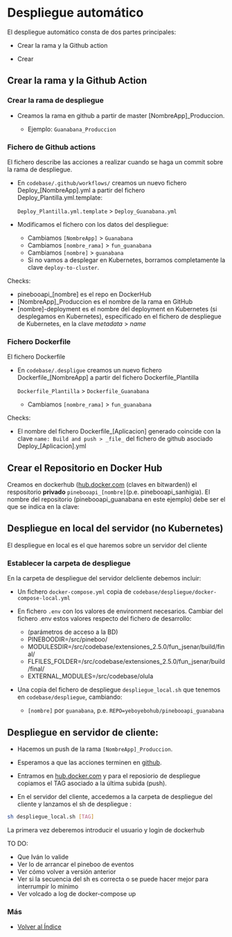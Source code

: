 # Despliegue automático
El despliegue automático consta de dos partes principales:

+ Crear la rama y la Github action

+ Crear 

## Crear la rama y la Github Action

### Crear la rama de despliegue
+ Creamos la rama en github a partir de master [NombreApp]_Produccion.

  + Ejemplo: `Guanabana_Produccion`

### Fichero de Github actions
El fichero describe las acciones a realizar cuando se haga un commit sobre la rama de despliegue.

+ En `codebase/.github/workflows/` creamos un nuevo fichero Deploy_[NombreApp].yml a partir del fichero Deploy_Plantilla.yml.template:

  `Deploy_Plantilla.yml.template` > `Deploy_Guanabana.yml`

+ Modificamos el fichero con los datos del despliegue:

  + Cambiamos `[NombreApp]` > `Guanabana`
  + Cambiamos `[nombre_rama]` > `fun_guanabana`
  + Cambiamos `[nombre]` > `guanabana`
  + Si no vamos a desplegar en Kubernetes, borramos completamente la clave `deploy-to-cluster`.

Checks:

  + pinebooapi_[nombre] es el repo en DockerHub
  + [NombreApp]_Produccion es el nombre de la rama en GitHub
  + [nombre]-deployment es el nombre del deployment en Kubernetes (si desplegamos en Kubernetes), especificado en el fichero de despliegue de Kubernetes, en la clave _metadata_ > _name_

### Fichero Dockerfile
El fichero Dockerfile 

+ En `codebase/.despligue` creamos un nuevo fichero Dockerfile_[NombreApp] a partir del fichero Dockerfile_Plantilla

  `Dockerfile_Plantilla` > `Dockerfile_Guanabana`

  + Cambiamos `[nombre_rama]` > `fun_guanabana`

Checks:

  + El nombre del fichero Dockerfile_[Aplicacion] generado coincide con la clave `name: Build and push > _file_` del fichero de github asociado Deploy_[Aplicacion].yml

## Crear el Repositorio en Docker Hub

Creamos en dockerhub ([hub.docker.com](https://hub.docker.com) (claves en bitwarden)) el respositorio __privado__ `pinebooapi_[nombre]`(p.e. pinebooapi_sanhigia). El nombre del repositorio (pinebooapi_guanabana en este ejemplo) debe ser el que se indica en la clave:

## Despliegue en local del servidor (no Kubernetes)
El despliegue en local es el que haremos sobre un servidor del cliente

### Establecer la carpeta de despliegue
En la carpeta de despliegue del servidor delcliente debemos incluir:

+ Un fichero `docker-compose.yml` copia de `codebase/despliegue/docker-compose-local.yml`

+ En fichero `.env` con los valores de environment necesarios. Cambiar del fichero .env estos valores respecto del fichero de desarrollo:
  + (parámetros de acceso a la BD)
  + PINEBOODIR=/src/pineboo/
  + MODULESDIR=/src/codebase/extensiones_2.5.0/fun_jsenar/build/final/
  + FLFILES_FOLDER=/src/codebase/extensiones_2.5.0/fun_jsenar/build/final/
  + EXTERNAL_MODULES=/src/codebase/olula

+ Una copia del fichero de despliegue `despliegue_local.sh` que tenemos en `codebase/despliegue`, cambiando:
  + `[nombre]` por `guanabana`, p.e. `REPO=yeboyebohub/pinebooapi_guanabana`


## Despliegue en servidor de cliente:

+ Hacemos un push de la rama `[NombreApp]_Produccion`.

+ Esperamos a que las acciones terminen en [github](https://github.com/yeboyebo/codebase/actions).

+ Entramos en [hub.docker.com](https://hub.docker.com/repositories/yeboyebohub) y para el reposiorio de despliegue copiamos el TAG asociado a la última subida (push).

+ En el servidor del cliente, accedemos a la carpeta de despliegue del cliente y lanzamos el sh de despliegue
:
``` sh
sh despliegue_local.sh [TAG]
```
La primera vez deberemos introducir el usuario y login de dockerhub

TO DO:
 + Que Iván lo valide
 + Ver lo de arrancar el pineboo de eventos
 + Ver cómo volver a versión anterior
 + Ver si la secuencia del sh es correcta o se puede hacer mejor para interrumpir lo mínimo
 + Ver volcado a log de docker-compose up


### Más

  * [Volver al Índice](./index.md)